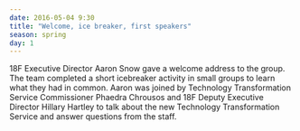 ```yaml
---
date: 2016-05-04 9:30
title: "Welcome, ice breaker, first speakers"
season: spring
day: 1
---
```

18F Executive Director Aaron Snow gave a welcome address to the group. The team completed a short icebreaker activity in small groups to learn what they had in common. Aaron was joined by Technology Transformation Service Commissioner Phaedra Chrousos and 18F Deputy Executive Director Hillary Hartley to talk about the new Technology Transformation Service and answer questions from the staff.
